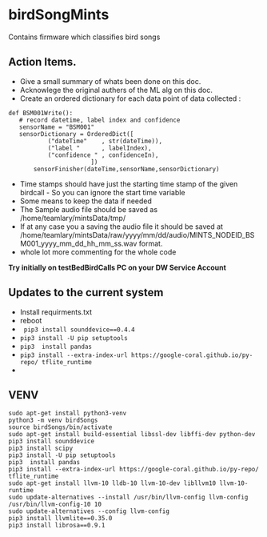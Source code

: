 # birdSongMints
Contains firmware which classifies bird songs

## Action Items.
 - Give a small summary of whats been done on this doc. 
 - Acknowlege the original authers of the ML alg on this doc.
 - Create an ordered dictionary for each data point of data collected :
 ```
 def BSM001Write():
    # record datetime, label index and confidence
    sensorName = "BSM001"
    sensorDictionary = OrderedDict([
            ("dateTime"    , str(dateTime)),
            ("label "      , labelIndex),
            ("confidence " , confidenceIn),
                        ])    
        sensorFinisher(dateTime,sensorName,sensorDictionary)  
 
 ```
 - Time stamps should have just the starting time stamp of the given birdcall - So you can ignore the start time variable
 - Some means to keep the data if needed 
 - The Sample audio file should be saved as /home/teamlary/mintsData/tmp/ 
 - If at any case  you a saving the audio file it should be saved at /home/teamlary/mintsData/raw/yyyy/mm/dd/audio/MINTS_NODEID_BSM001_yyyy_mm_dd_hh_mm_ss.wav
format. 
- whole lot more commenting for the whole code

**Try initially on testBedBirdCalls PC on your DW Service Account**

## Updates to the current system

- Install requirments.txt
- reboot 
- ``` pip3 install sounddevice==0.4.4```
- ``` pip3 install -U pip setuptools ```
- ``` pip3  install pandas ```
- ``` pip3 install --extra-index-url https://google-coral.github.io/py-repo/ tflite_runtime ```
- 

## VENV 

  ```
  sudo apt-get install python3-venv
  python3 -m venv birdSongs
  source birdSongs/bin/activate
  sudo apt-get install build-essential libssl-dev libffi-dev python-dev
  pip3 install sounddevice
  pip3 install scipy
  pip3 install -U pip setuptools
  pip3  install pandas
  pip3 install --extra-index-url https://google-coral.github.io/py-repo/ tflite_runtime
  sudo apt-get install llvm-10 lldb-10 llvm-10-dev libllvm10 llvm-10-runtime
  sudo update-alternatives --install /usr/bin/llvm-config llvm-config /usr/bin/llvm-config-10 10
  sudo update-alternatives --config llvm-config
  pip3 install llvmlite==0.35.0
  pip3 install librosa==0.9.1
  
  
  ```
